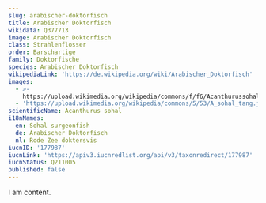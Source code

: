```yaml
---
slug: arabischer-doktorfisch
title: Arabischer Doktorfisch
wikidata: Q377713
image: Arabischer Doktorfisch
class: Strahlenflosser
order: Barschartige
family: Doktorfische
species: Arabischer Doktorfisch
wikipediaLink: 'https://de.wikipedia.org/wiki/Arabischer_Doktorfisch'
images:
  - >-
    https://upload.wikimedia.org/wikipedia/commons/f/f6/Acanthurussohal-ArabischerDoktor.jpg
  - 'https://upload.wikimedia.org/wikipedia/commons/5/53/A_sohal_tang.jpg'
scientificName: Acanthurus sohal
i18nNames:
  en: Sohal surgeonfish
  de: Arabischer Doktorfisch
  nl: Rode Zee doktersvis
iucnID: '177987'
iucnLink: 'https://apiv3.iucnredlist.org/api/v3/taxonredirect/177987'
iucnStatus: Q211005
published: false
---
```


I am content.
